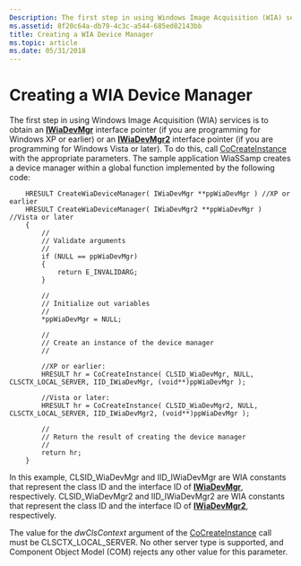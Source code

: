 ```yaml
---
Description: The first step in using Windows Image Acquisition (WIA) services is to obtain an IWiaDevMgr interface pointer (if you are programming for Windows XP or earlier) or an IWiaDevMgr2 interface pointer (if you are programming for Windows Vista or later).
ms.assetid: 8f20c64a-db79-4c3c-a544-685ed82143bb
title: Creating a WIA Device Manager
ms.topic: article
ms.date: 05/31/2018
---
```


# Creating a WIA Device Manager

The first step in using Windows Image Acquisition (WIA) services is to obtain an [**IWiaDevMgr**](/windows/desktop/api/wia_xp/nn-wia_xp-iwiadevmgr) interface pointer (if you are programming for Windows XP or earlier) or an [**IWiaDevMgr2**](-wia-iwiadevmgr2.md) interface pointer (if you are programming for Windows Vista or later). To do this, call [CoCreateInstance](/windows/win32/api/combaseapi/nf-combaseapi-cocreateinstance) with the appropriate parameters. The sample application WiaSSamp creates a device manager within a global function implemented by the following code:


```
    HRESULT CreateWiaDeviceManager( IWiaDevMgr **ppWiaDevMgr ) //XP or earlier
    HRESULT CreateWiaDeviceManager( IWiaDevMgr2 **ppWiaDevMgr ) //Vista or later
    {
        //
        // Validate arguments
        //
        if (NULL == ppWiaDevMgr)
        {
            return E_INVALIDARG;
        }

        //
        // Initialize out variables
        //
        *ppWiaDevMgr = NULL;

        //
        // Create an instance of the device manager
        //
        
        //XP or earlier:
        HRESULT hr = CoCreateInstance( CLSID_WiaDevMgr, NULL, CLSCTX_LOCAL_SERVER, IID_IWiaDevMgr, (void**)ppWiaDevMgr );

        //Vista or later:
        HRESULT hr = CoCreateInstance( CLSID_WiaDevMgr2, NULL, CLSCTX_LOCAL_SERVER, IID_IWiaDevMgr2, (void**)ppWiaDevMgr ); 

        //
        // Return the result of creating the device manager
        //
        return hr;
    }
```



In this example, CLSID\_WiaDevMgr and IID\_IWiaDevMgr are WIA constants that represent the class ID and the interface ID of [**IWiaDevMgr**](/windows/desktop/api/wia_xp/nn-wia_xp-iwiadevmgr), respectively. CLSID\_WiaDevMgr2 and IID\_IWiaDevMgr2 are WIA constants that represent the class ID and the interface ID of [**IWiaDevMgr2**](-wia-iwiadevmgr2.md), respectively.

The value for the *dwClsContext* argument of the [CoCreateInstance](/windows/win32/api/combaseapi/nf-combaseapi-cocreateinstance) call must be CLSCTX\_LOCAL\_SERVER. No other server type is supported, and Component Object Model (COM) rejects any other value for this parameter.

 

 